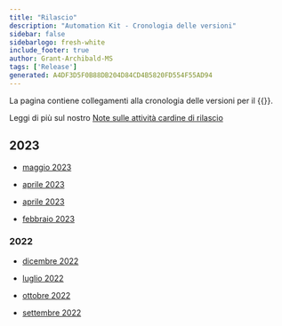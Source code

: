 ```yaml
---
title: "Rilascio"
description: "Automation Kit - Cronologia delle versioni"
sidebar: false
sidebarlogo: fresh-white
include_footer: true
author: Grant-Archibald-MS
tags: ['Release']
generated: A4DF3D5F0B88DB204D84CD4B5820FD554F55AD94
---
```


La pagina contiene collegamenti alla cronologia delle versioni per il {{<product-name>}}.

Leggi di più sul nostro [Note sulle attività cardine di rilascio](/it/releases/milestones)

## 2023

- [maggio 2023](/it/releases/may-2023)

- [aprile 2023](/it/releases/april-2023)

- [aprile 2023](/it/releases/march-2023)

- [febbraio 2023](/it/releases/february-2023)

### 2022

- [dicembre 2022](/it/releases/december-2022)

- [luglio 2022](/it/releases/november-2022)

- [ottobre 2022](/it/releases/october-2022)

- [settembre 2022](/it/releases/september-2022)
